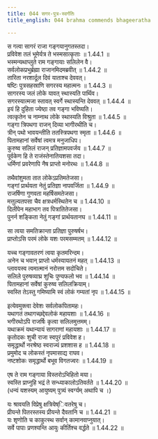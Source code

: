 ```yaml
---
title: 044 सगर-पुत्र-स्वर्गतिः
title_english: 044 brahma commends bhageeratha

---
```

स गत्वा सागरं राजा गङ्गयानुगतस्तदा।  
प्रविवेश तलं भूमेर्यत्र ते भस्मसात्कृताः ॥ 1.44.1 ॥   
भस्मन्यथाप्लुते राम गङ्गायाः सलिलेन वै।  
सर्वलोकप्रभुर्ब्रह्मा राजानमिदमब्रवीत् ॥ 1.44.2 ॥   
तारिता नरशार्दूल दिवं याताश्च देववत्।  
षष्टिः पुत्रसहस्राणि सगरस्य महात्मनः ॥ 1.44.3 ॥   
सागरस्य जलं लोके यावत् स्थास्यति पार्थिव।  
सगरस्यात्मजा स्तावत् स्वर्गे स्थास्यन्ति देववत् ॥ 1.44.4 ॥   
इयं हि दुहिता ज्येष्ठा तव गङ्गा भविष्यति।  
त्वत्कृतेन च नाम्नाथ लोके स्थास्यति विश्रुता ॥ 1.44.5 ॥   
गङ्गा त्रिपथगा राजन् दिव्या भागीरथीति च।  
त्रीन् पथो भावयन्तीति ततस्त्रिपथगा स्मृता ॥ 1.44.6 ॥   
पितामहानां सर्वेषां त्वमत्र मनुजाधिप।  
कुरुष्व सलिलं राजन् प्रतिज्ञामपवर्जय ॥ 1.44.7 ॥   
पूर्वकेण हि ते राजंस्तेनातियशसा तदा।  
धर्मिणां प्रवरेणापि नैष प्राप्तो मनोरथः ॥ 1.44.8 ॥   

तथैवांशुमता तात लोकेऽप्रतिमतेजसा।  
गङ्गां प्रार्थयता नेतुं प्रतिज्ञा नापवर्जिता ॥ 1.44.9 ॥   
राजर्षिणा गुणवता महर्षिसमतेजसा।  
मत्तुल्यतपसा चैव क्षत्रधर्मस्थितेन च ॥ 1.44.10 ॥   
दिलीपेन महाभाग तव पित्रातितेजसा।  
पुनर्न शङ्किता नेतुं गङ्गां प्रार्थयतानघ ॥ 1.44.11 ॥   

सा त्वया समतिक्रान्ता प्रतिज्ञा पुरुषर्षभ।  
प्राप्तोऽसि परमं लोके यशः परमसम्मतम् ॥ 1.44.12 ॥   

यच्च गङ्गावतरणं त्वया कृतमरिन्दम।  
अनेन च भवान् प्राप्तो धर्मस्यायतनं महत् ॥ 1.44.13 ॥   
प्लावयस्व त्वमात्मानं नरोत्तम सदोचिते।  
सलिले पुरुषव्याघ्र शुचिः पुण्यफलो भव ॥ 1.44.14 ॥   
पितामहानां सर्वेषां कुरुष्व सलिलक्रियाम्।  
स्वस्ति तेऽस्तु गमिष्यामि स्वं लोकं गम्यतां नृप ॥ 1.44.15 ॥   

इत्येवमुक्त्वा देवेशः सर्वलोकपितामहः।  
यथागतं तथागच्छद्देवलोकं महायशाः ॥ 1.44.16 ॥   
भगीरथोऽपि राजर्षिः कृत्वा सलिलमुत्तमम्।  
यथाक्रमं यथान्यायं सागराणां महायशाः ॥ 1.44.17 ॥   
कृतोदकः शुची राजा स्वपुरं प्रविवेश ह।  
समृद्धार्थो नरश्रेष्ठ स्वराज्यं प्रशशास ह ॥ 1.44.18 ॥   
प्रमुमोद च लोकस्तं नृपमासाद्य राघव।  
नष्टशोकः समृद्धार्थो बभूव विगतज्वरः ॥ 1.44.19 ॥   

एष ते राम गङ्गाया विस्तरोऽभिहितो मया।  
स्वस्ति प्राप्नुहि भद्रं ते सन्ध्याकालोऽतिवर्तते ॥ 1.44.20 ॥   
(धन्यं यशस्यम् आयुष्यम् पुत्र्यं स्वर्ग्यम् अथापि च ।)  

यः श्रावयति विप्रेषु क्षत्रियेष्िवतरेषु च।  
प्रीयन्ते पितरस्तस्य प्रीयन्ते दैवतानि च ॥ 1.44.21 ॥   
यः शृणोति च काकुत्स्थ सर्वान् कामानवाप्नुयात्।  
सर्वे पापाः प्रणश्यन्ति आयुः कीर्तिश्च वर्द्धते ॥ 1.44.22 ॥   